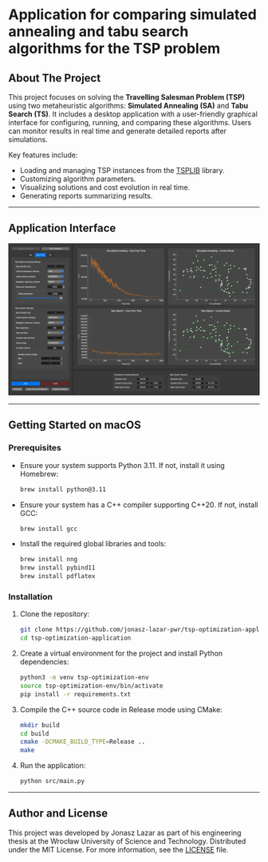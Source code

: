 # Application for comparing simulated annealing and tabu search algorithms for the TSP problem

## About The Project
This project focuses on solving the **Travelling Salesman Problem (TSP)** using two metaheuristic algorithms: **Simulated Annealing (SA)** and **Tabu Search (TS)**. It includes a desktop application with a user-friendly graphical interface for configuring, running, and comparing these algorithms. Users can monitor results in real time and generate detailed reports after simulations.

Key features include:
- Loading and managing TSP instances from the [TSPLIB](http://comopt.ifi.uni-heidelberg.de/software/TSPLIB95/) library.
- Customizing algorithm parameters.
- Visualizing solutions and cost evolution in real time.
- Generating reports summarizing results.

---

## Application Interface
![Application Interface](assets/screenshots/app_interface.png)

---

## Getting Started on macOS

### Prerequisites
- Ensure your system supports Python 3.11. If not, install it using Homebrew:
    ```bash
    brew install python@3.11
    ```
- Ensure your system has a C++ compiler supporting C++20. If not, install GCC:
    ```bash
    brew install gcc
    ```
- Install the required global libraries and tools:
    ```bash
    brew install nng
    brew install pybind11
    brew install pdflatex
    ```

### Installation  

1. Clone the repository:
   ```bash
   git clone https://github.com/jonasz-lazar-pwr/tsp-optimization-application.git
   cd tsp-optimization-application
    ```
2. Create a virtual environment for the project and install Python dependencies:
    ```bash
    python3 -m venv tsp-optimization-env
    source tsp-optimization-env/bin/activate
    pip install -r requirements.txt
    ```
3. Compile the C++ source code in Release mode using CMake:
    ```bash
    mkdir build
    cd build
    cmake -DCMAKE_BUILD_TYPE=Release ..
    make
    ```
4. Run the application:
    ```bash
    python src/main.py
    ```

---

## Author and License
This project was developed by Jonasz Lazar as part of his engineering thesis at the Wrocław University of Science and Technology. Distributed under the MIT License. For more information, see the [LICENSE](LICENSE) file.